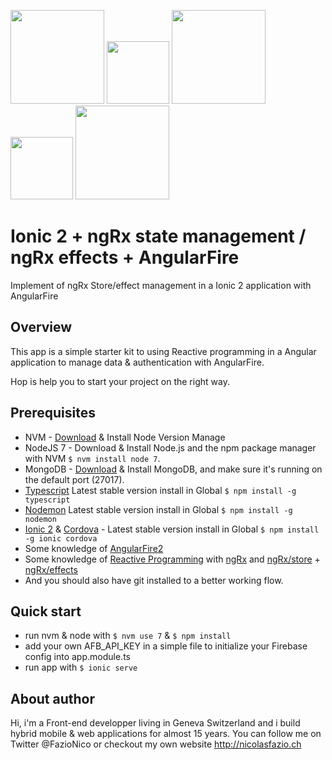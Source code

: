 <!--
@Author: Nicolas Fazio <webmaster-fazio>
@Date:   16-03-2017
@Email:  contact@nicolasfazio.ch
@Last modified by:   webmaster-fazio
@Last modified time: 16-03-2017
-->
<img src="https://camo.githubusercontent.com/dfb47c8fd89796ded8fcedaa09883d67297cf58b/687474703a2f2f636c6f75646f6b692e636f6d2f696d616765732f6672616d65776f726b732f696f6e69632e706e67" height="150px"> <img src="http://combiboilersleeds.com/images/plus/plus-1.jpg" height="100px"> <img src="https://avatars2.githubusercontent.com/u/16272733?v=3&s=200" height="150px"> <img src="http://combiboilersleeds.com/images/plus/plus-1.jpg" height="100px"> <img src="https://lh3.googleusercontent.com/TMqvJdxi8bUMcux_bRQeGUkN4qhSNio1Katx7GSxI5cX7wyuv_nFssaBb1DJ3FcLc0N1OqxpDLy7ln8LXdbeiCS5MwEAr3g=s688" height="150px" >

# Ionic 2 + ngRx state management / ngRx effects + AngularFire
Implement of ngRx Store/effect management in a Ionic 2 application with AngularFire

## Overview
This app is a simple starter kit to using Reactive programming in a Angular application to manage data & authentication with AngularFire.

Hop is help you to start your project on the right way.

## Prerequisites
- NVM - [Download](https://github.com/creationix/nvm) & Install Node Version Manage
- NodeJS 7 - Download & Install Node.js and the npm package manager with NVM `$ nvm install node 7`.
- MongoDB - [Download](https://www.mongodb.com) & Install MongoDB, and make sure it's running on the default port (27017).
- [Typescript](https://www.npmjs.com/package/typescript) Latest stable version install in Global `$ npm install -g typescript`
- [Nodemon](https://nodemon.io/) Latest stable version install in Global `$ npm install -g nodemon`
- [Ionic 2](https://ionicframework.com/) & [Cordova](https://cordova.apache.org/) - Latest stable version install in Global `$ npm install -g ionic cordova`
- Some knowledge of [AngularFire2](https://github.com/angular/angularfire2)
- Some knowledge of [Reactive Programming](http://reactivex.io/) with [ngRx](https://github.com/ngrx) and [ngRx/store](https://github.com/ngrx/store) + [ngRx/effects](https://github.com/ngrx/effects)
- And you should also have git installed to a better working flow.

## Quick start
- run nvm & node with `$ nvm use 7` & `$ npm install`
- add your own AFB_API_KEY in a simple file to initialize your Firebase config into app.module.ts
- run app with `$ ionic serve`

## About author
Hi, i'm a Front-end developper living in Geneva Switzerland and i build hybrid mobile & web applications for almost 15 years. You can follow me on Twitter @FazioNico or checkout my own website http://nicolasfazio.ch

